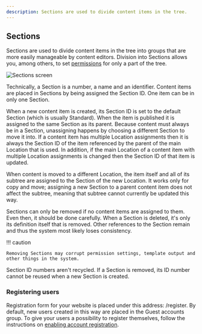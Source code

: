 ```yaml
---
description: Sections are used to divide content items in the tree.
---
```


## Sections

Sections are used to divide content items in the tree into groups that are more easily manageable by content editors.
Division into Sections allows you, among others, to set [permissions](permission_overview.md) for only a part of the tree.

![Sections screen](admin_panel_sections.png "Sections screen")

Technically, a Section is a number, a name and an identifier.
Content items are placed in Sections by being assigned the Section ID. One item can be in only one Section.

When a new content item is created, its Section ID is set to the default Section (which is usually Standard).
When the item is published it is assigned to the same Section as its parent. Because content must always be in a Section, unassigning happens by choosing a different Section to move it into.
If a content item has multiple Location assignments then it is always the Section ID of the item referenced by the parent of the main Location that is used.
In addition, if the main Location of a content item with multiple Location assignments is changed then the Section ID of that item is updated.

When content is moved to a different Location, the item itself and all of its subtree are assigned to the Section of the new Location.
It works only for copy and move; assigning a new Section to a parent content item does not affect the subtree, meaning that subtree cannot currently be updated this way.

Sections can only be removed if no content items are assigned to them. Even then, it should be done carefully.
When a Section is deleted, it's only its definition itself that is removed.
Other references to the Section remain and thus the system most likely loses consistency.

!!! caution

    Removing Sections may corrupt permission settings, template output and other things in the system.

Section ID numbers aren't recycled. If a Section is removed, its ID number cannot be reused when a new Section is created.

### Registering users

Registration form for your website is placed under this address: <yourdomain>/register.
By default, new users created in this way are placed in the Guest accounts group.
To give your users a possibility to register themselves, follow the instructions 
on [enabling account registration](8_enable_account_registration.md).